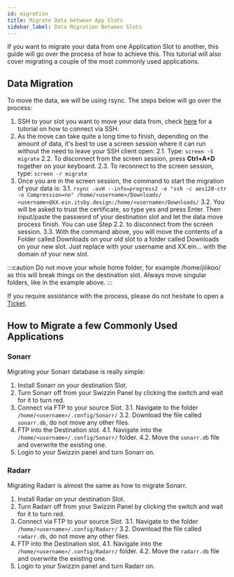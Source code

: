 ```yaml
---
id: migration
title: Migrate Data between App Slots
sidebar_label: Data Migration Between Slots
---
```


If you want to migrate your data from one Application Slot to another, this guide will go over the process of how to achieve this. This tutorial will also cover migrating a couple of the most commonly used applications.

## Data Migration

To move the data, we will be using rsync. The steps below will go over the process:

1. SSH to your slot you want to move your data from, check [here](../getting-started/how-do-i-connect.md) for a tutorial on how to connect via SSH.
2. As the move can take quite a long time to finish, depending on the amount of data, it's best to use a screen session where it can run without the need to leave your SSH client open:
    2.1. Type: `screen -S migrate`
    2.2. To disconnect from the screen session, press **Ctrl+A+D** together on your keyboard.
    2.3. To reconnect to the screen session, type: `screen -r migrate`
3. Once you are in the screen session, the command to start the migration of your data is:
    3.1. `rsync -avH --info=progress2 -e "ssh -c aes128-ctr -o Compression=no" /home/<username>/Downloads/ <username>@XX.ein.itsby.design:/home/<username>/Downloads/`
    3.2. You will be asked to trust the certificate, so type yes and press Enter. Then input/paste the password of your destination slot and let the data move process finish. You can use Step 2.2. to disconnect from the screen session.
    3.3. With the command above, you will move the contents of a Folder called Downloads on your old slot to a folder called Downloads on your new slot. Just replace <username> with your username and XX.ein... with the domain of your new slot.

:::caution
Do not move your whole home folder, for example /home/jiiikoo/ as this will break things on the destination slot. Always move singular folders, like in the example above. 
:::

If you require assistance with the process, please do not hesitate to open a [Ticket](https://my.hostingby.design/submitticket.php).

## How to Migrate a few Commonly Used Applications

### Sonarr

Migrating your Sonarr database is really simple:
1. Install Sonarr on your destination Slot.
2. Turn Sonarr off from your Swizzin Panel by clicking the switch and wait for it to turn red.
3. Connect via FTP to your source Slot.
   3.1. Navigate to the folder `/home/<username>/.config/Sonarr/`
   3.2. Download the file called `sonarr.db`, do not move any other files.
4. FTP into the Destination slot.
   4.1. Navigate into the `/home/<username>/.config/Sonarr/` folder.
   4.2. Move the `sonarr.db` file and overwrite the existing one. 
5. Login to your Swizzin panel and turn Sonarr on.

### Radarr

Migrating Radarr is almost the same as how to migrate Sonarr.
1. Install Radar on your destination Slot.
2. Turn Radarr off from your Swizzin Panel by clicking the switch and wait for it to turn red.
3. Connect via FTP to your source Slot.
   3.1. Navigate to the folder `/home/<username>/.config/Radarr/`
   3.2. Download the file called `radarr.db`, do not move any other files.
4. FTP into the Destination slot.
   4.1. Navigate into the `/home/<username>/.config/Radarr/` folder.
   4.2. Move the `radarr.db` file and overwrite the existing one.
5. Login to your Swizzin panel and turn Radarr on.
